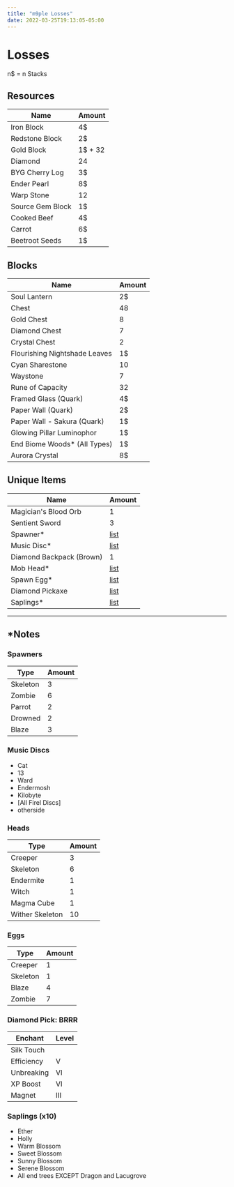 ```yaml
---
title: "m9ple Losses"
date: 2022-03-25T19:13:05-05:00
---
```


# Losses
n$ = n Stacks

## Resources
| Name             | Amount  |
| ---------------- | ------- |
| Iron Block       | 4$      |
| Redstone Block   | 2$      |
| Gold Block       | 1$ + 32 |
| Diamond          | 24      |
| BYG Cherry Log   | 3$      |
| Ender Pearl      | 8$      |
| Warp Stone       | 12      |
| Source Gem Block | 1$      |
| Cooked Beef      | 4$      |
| Carrot           | 6$      |
| Beetroot Seeds   | 1$      |

## Blocks
| Name                          | Amount |
| ----------------------------- | ------ |
| Soul Lantern                  | 2$     |
| Chest                         | 48     |
| Gold Chest                    | 8      |
| Diamond Chest                 | 7      |
| Crystal Chest                 | 2      |
| Flourishing Nightshade Leaves | 1$     |
| Cyan Sharestone               | 10     |
| Waystone                      | 7      |
| Rune of Capacity              | 32     |
| Framed Glass (Quark)          | 4$     |
| Paper Wall (Quark)            | 2$     |
| Paper Wall - Sakura (Quark)   | 1$     |
| Glowing Pillar Luminophor     | 1$     |
| End Biome Woods*  (All Types) | 1$     |
| Aurora Crystal                | 8$     |


## Unique Items
| Name                     | Amount               |
| ------------------------ | -------------------- |
| Magician's Blood Orb     | 1                    |
| Sentient Sword           | 3                    |
| Spawner*                 | [list](#spawners)    |
| Music Disc*              | [list](#music-discs) |
| Diamond Backpack (Brown) | 1                    |
| Mob Head*                | [list](#heads)       |
| Spawn Egg*               | [list](#eggs)        |
| Diamond Pickaxe          | [list](#pick-brrr)   |
| Saplings*                | [list](#saplings)    |

___

## *Notes

### Spawners
| Type     | Amount |
| -------- | ------ |
| Skeleton | 3      |
| Zombie   | 6      |
| Parrot   | 2      |
| Drowned  | 2      |
| Blaze    | 3      |

### Music Discs
* Cat
* 13
* Ward
* Endermosh
* Kilobyte
* [All Firel Discs]
* otherside

### Heads
| Type            | Amount |
| --------------- | ------ |
| Creeper         | 3      |
| Skeleton        | 6      |
| Endermite       | 1      |
| Witch           | 1      |
| Magma Cube      | 1      |
| Wither Skeleton | 10     |

### Eggs
| Type     | Amount |
| -------- | ------ |
| Creeper  | 1      |
| Skeleton | 1      |
| Blaze    | 4      |
| Zombie   | 7      |

### Diamond Pick: BRRR
| Enchant    | Level |
| ---------- | ----- |
| Silk Touch |       |
| Efficiency | V     |
| Unbreaking | VI    |
| XP Boost   | VI    |
| Magnet     | III   |

### Saplings (x10)
* Ether
* Holly
* Warm Blossom
* Sweet Blossom
* Sunny Blossom
* Serene Blossom
* All end trees EXCEPT Dragon and Lacugrove
